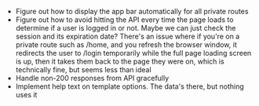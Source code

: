 * Figure out how to display the app bar automatically for all private routes
* Figure out how to avoid hitting the API every time the page loads to
  determine if a user is logged in or not. Maybe we can just check the session
  and its expiration date? There's an issue where if you're on a private route
  such as /home, and you refresh the browser window, it redirects the user to
  /login temporarily while the full page loading screen is up, then it takes
  them back to the page they were on, which is technically fine, but seems less
  than ideal
* Handle non-200 responses from API gracefully
* Implement help text on template options. The data's there, but nothing uses it
